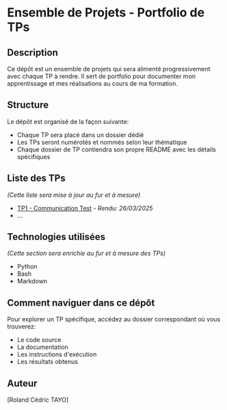 # Ensemble de Projets - Portfolio de TPs

## Description

Ce dépôt est un ensemble de projets qui sera alimenté progressivement avec chaque TP à rendre. Il sert de portfolio pour documenter mon apprentissage et mes réalisations au cours de ma formation.

## Structure

Le dépôt est organisé de la façon suivante:
- Chaque TP sera placé dans un dossier dédié
- Les TPs seront numérotés et nommés selon leur thématique
- Chaque dossier de TP contiendra son propre README avec les détails spécifiques

## Liste des TPs

*(Cette liste sera mise à jour au fur et à mesure)*

- [TP1 - Communication Test](./ros2_ws) - *Rendu: 26/03/2025*
- ...

## Technologies utilisées

*(Cette section sera enrichie au fur et à mesure des TPs)*

- Python
- Bash
- Markdown

## Comment naviguer dans ce dépôt

Pour explorer un TP spécifique, accédez au dossier correspondant où vous trouverez:
- Le code source
- La documentation
- Les instructions d'exécution
- Les résultats obtenus

## Auteur

[Roland Cédric TAYO]
